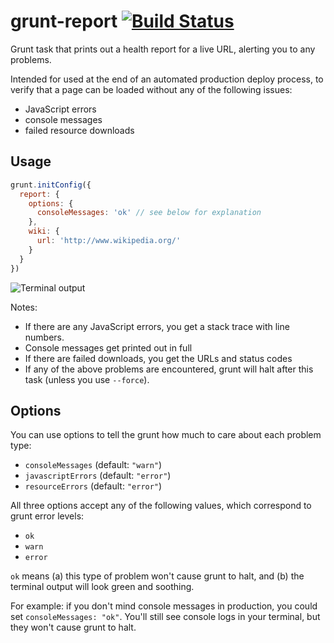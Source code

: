 grunt-report [![Build Status](https://travis-ci.org/callumlocke/grunt-report.png?branch=master)](https://travis-ci.org/callumlocke/grunt-report)
============

Grunt task that prints out a health report for a live URL, alerting you to any problems.

Intended for used at the end of an automated production deploy process, to verify that a page can be loaded without any of the following issues:

* JavaScript errors
* console messages
* failed resource downloads


Usage
-----

```js
grunt.initConfig({
  report: {
    options: {
      consoleMessages: 'ok' // see below for explanation
    },
    wiki: {
      url: 'http://www.wikipedia.org/'
    }
  }
})
```

![Terminal output](http://s22.postimg.org/cyft8y369/Screenshot_2013_11_27_17_01_04.png)

Notes:

* If there are any JavaScript errors, you get a stack trace with line numbers.
* Console messages get printed out in full
* If there are failed downloads, you get the URLs and status codes
* If any of the above problems are encountered, grunt will halt after this task (unless you use `--force`).


Options
-------

You can use options to tell the grunt how much to care about each problem type:

* `consoleMessages` (default: `"warn"`)
* `javascriptErrors` (default: `"error"`)
* `resourceErrors` (default: `"error"`)

All three options accept any of the following values, which correspond to grunt error levels:

* `ok`
* `warn`
* `error`

`ok` means (a) this type of problem won't cause grunt to halt, and (b) the terminal output will look green and soothing.

For example: if you don't mind console messages in production, you could set `consoleMessages: "ok"`. You'll still see console logs in your terminal, but they won't cause grunt to halt.
